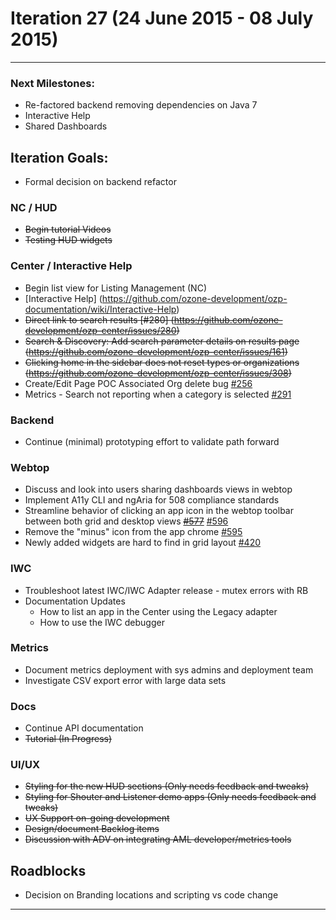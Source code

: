 # Iteration 27 (24 June 2015 - 08 July 2015)

*** 
### Next Milestones:
* Re-factored backend removing dependencies on Java 7
* Interactive Help
* Shared Dashboards


## Iteration Goals:
* Formal decision on backend refactor

### NC / HUD
* ~~Begin tutorial Videos~~
* ~~Testing HUD widgets~~ 

### Center / Interactive Help
* Begin list view for Listing Management (NC) 
* [Interactive Help] (https://github.com/ozone-development/ozp-documentation/wiki/Interactive-Help)
* ~~Direct link to search results [#280] (https://github.com/ozone-development/ozp-center/issues/280)~~
* ~~Search & Discovery: Add search parameter details on results page (https://github.com/ozone-development/ozp-center/issues/161)~~
* ~~Clicking home in the sidebar does not reset types or organizations (https://github.com/ozone-development/ozp-center/issues/308)~~
* Create/Edit Page POC Associated Org delete bug [#256](https://github.com/ozone-development/ozp-center/issues/256)
* Metrics - Search not reporting when a category is selected [#291](https://github.com/ozone-development/ozp-center/issues/291)

### Backend
* Continue (minimal) prototyping effort to validate path forward

### Webtop
* Discuss and look into users sharing dashboards views in webtop
* Implement A11y CLI and ngAria for 508 compliance standards
* Streamline behavior of clicking an app icon in the webtop toolbar between both grid and desktop views ~~[#577](http://github.com/ozone-development/ozp-webtop/issues/#577)~~ [#596](http://github.com/ozone-development/ozp-webtop/issues/#596)
* Remove the "minus" icon from the app chrome [#595](http://github.com/ozone-development/ozp-webtop/issues/#595)
* Newly added widgets are hard to find in grid layout [#420](http://github.com/ozone-development/ozp-webtop/issues/420)
  

### IWC
* Troubleshoot latest IWC/IWC Adapter release - mutex errors with RB
* Documentation Updates
    * How to list an app in the Center using the Legacy adapter
    * How to use the IWC debugger


### Metrics
* Document metrics deployment with sys admins and deployment team
* Investigate CSV export error with large data sets

### Docs
* Continue API documentation
* ~~Tutorial (In Progress)~~

### UI/UX
* ~~Styling for the new HUD sections (Only needs feedback and tweaks)~~
* ~~Styling for Shouter and Listener demo apps (Only needs feedback and tweaks)~~
* ~~UX Support on-going development~~
* ~~Design/document Backlog items~~
* ~~Discussion with ADV on integrating AML developer/metrics tools~~

## Roadblocks
* Decision on Branding locations and scripting vs code change
***